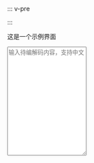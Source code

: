::: v-pre
<script type="module">
    import init, { marysue_encode, marysue_decode } from '/assets/js/wasm-crypto-moe'
    async function run() {
        await init("https://unpkg.com/wasm-crypto-moe/wasm_crypto_moe_bg.wasm");
        window.marysue_encode = marysue_encode;
        window.marysue_decode = marysue_decode;
    }
    run();
</script>
:::


这是一个示例界面

<textarea placeholder="输入待编解码内容，支持中文" name="text" id="content" class="layui-textarea" style="height:250px;"></textarea>
